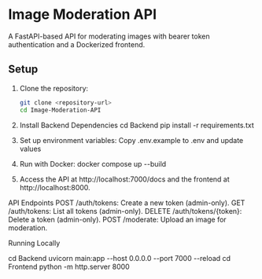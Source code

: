 # Image Moderation API

A FastAPI-based API for moderating images with bearer token authentication and a Dockerized frontend.

## Setup

1. Clone the repository:
   ```bash
   git clone <repository-url>
   cd Image-Moderation-API

2. Install Backend Dependencies
   cd Backend
   pip install -r requirements.txt

3. Set up environment variables: Copy .env.example to .env and update values

4. Run with Docker:
  docker compose up --build

5. Access the API at http://localhost:7000/docs and the frontend at http://localhost:8000.

API Endpoints
POST /auth/tokens: Create a new token (admin-only).
GET /auth/tokens: List all tokens (admin-only).
DELETE /auth/tokens/{token}: Delete a token (admin-only).
POST /moderate: Upload an image for moderation.

Running Locally

cd Backend
uvicorn main:app --host 0.0.0.0 --port 7000 --reload
cd Frontend
python -m http.server 8000